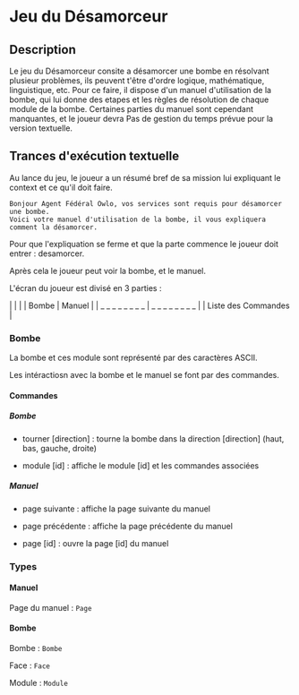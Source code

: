 <!-- a envoyer a tekwa.tedjini@univ-lille.fr -->

# Jeu du Désamorceur

## Description

Le jeu du Désamorceur consite a désamorcer une bombe en résolvant plusieur problèmes, ils peuvent t'être d'ordre logique, mathématique, linguistique, etc.
Pour ce faire, il dispose d'un manuel d'utilisation de la bombe, qui lui donne des etapes et les règles de résolution de chaque module de la bombe.
Certaines parties du manuel sont cependant manquantes, et le joueur devra
Pas de gestion du temps prévue pour la version textuelle.

## Trances d'exécution textuelle

Au lance du jeu, le joueur a un résumé bref de sa mission lui expliquant le context et ce qu'il doit faire.

```text
Bonjour Agent Fédéral Owlo, vos services sont requis pour désamorcer une bombe.
Voici votre manuel d'utilisation de la bombe, il vous expliquera comment la désamorcer.
```

Pour que l'expliquation se ferme et que la parte commence le joueur doit entrer : desamorcer.

Après cela le joueur peut voir la bombe, et le manuel.

L'écran du joueur est divisé en 3 parties :

|                 |                 |
|      Bombe      |      Manuel     |
| _ _ _ _ _ _ _ _ | _ _ _ _ _ _ _ _ |
|        Liste des Commandes        |

### Bombe

La bombe et ces module sont représenté par des caractères ASCII.

Les intéractiosn avec la bombe et le manuel se font par des commandes.

#### Commandes

##### Bombe

- tourner [direction] : tourne la bombe dans la direction [direction] (haut, bas, gauche, droite)

- module [id] : affiche le module [id] et les commandes associées

##### Manuel

- page suivante : affiche la page suivante du manuel

- page précédente : affiche la page précédente du manuel

- page [id] : ouvre la page [id] du manuel

### Types

#### Manuel

Page du manuel : `Page`

#### Bombe

Bombe : `Bombe`

Face : `Face`

Module : `Module`